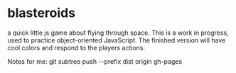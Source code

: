 # blasteroids
a quick little js game about flying through space. This is a work in progress, used to practice object-oriented JavaScript. The finished version will have cool colors and respond to the players actions.

Notes for me:
git subtree push --prefix dist origin gh-pages
